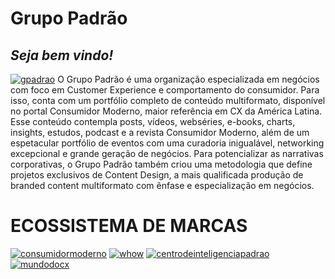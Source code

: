 # Grupo Padrão
## _Seja bem vindo!_
[![gpadrao](https://gpadrao.com.br/wp-content/uploads/2021/12/LOGO_GP.png)](https://gpadrao.com.br/)
O Grupo Padrão é uma organização especializada em negócios com foco em Customer Experience e comportamento do consumidor. Para isso, conta com um portfólio completo de conteúdo multiformato, disponível no portal Consumidor Moderno, maior referência em CX da América Latina. Esse conteúdo contempla posts, vídeos, webséries, e-books, charts, insights, estudos, podcast e a revista Consumidor Moderno, além de um espetacular portfólio de eventos com uma curadoria inigualável, networking excepcional e grande geração de negócios. Para potencializar as narrativas corporativas, o Grupo Padrão também criou uma metodologia que define projetos exclusivos de Content Design, a mais qualificada produção de branded content multiformato com ênfase e especialização em negócios.

# ECOSSISTEMA DE MARCAS
[![consumidormoderno](https://gpadrao.com.br/wp-content/uploads/2021/12/CM.png)](https://www.consumidormoderno.com.br/)
[![whow](https://gpadrao.com.br/wp-content/uploads/2021/12/WHOW.png)](https://www.whow.com.br/)
[![centrodeinteligenciapadrao](https://gpadrao.com.br/wp-content/uploads/2021/12/CIP.png)](http://centrodeinteligenciapadrao.com.br/)
[![mundodocx](https://gpadrao.com.br/wp-content/uploads/2021/12/Camada-5.png)](https://mundodocx.com.br/#step-1)
